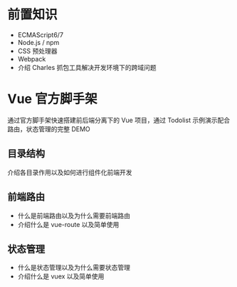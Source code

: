 # 前置知识

* ECMAScript6/7
* Node.js / npm
* CSS 预处理器
* Webpack
* 介绍 Charles 抓包工具解决开发环境下的跨域问题



# Vue 官方脚手架

通过官方脚手架快速搭建前后端分离下的 Vue 项目，通过 Todolist 示例演示配合路由，状态管理的完整 DEMO 

## 目录结构

介绍各目录作用以及如何进行组件化前端开发

## 前端路由

* 什么是前端路由以及为什么需要前端路由
* 介绍什么是 vue-route 以及简单使用

## 状态管理

* 什么是状态管理以及为什么需要状态管理
* 介绍什么是 vuex 以及简单使用